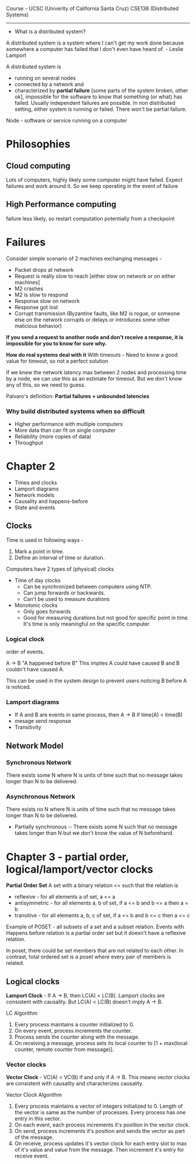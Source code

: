 Course - UCSC (Univerity of California Santa Cruz) CSE138 (Distributed Systems)
***

* What is a distributed system?

A distributed system is a system where I can't get my work done because somewhere a computer has failed that I don't even have heard of. - Leslie Lamport

A distributed system is 
   * running on several nodes
   * connected by a network and
   * characterized by **partial failure** [some parts of the system broken, other ok], impossible for the software to know that something (or what) has failed. Usually independent failures are possible. In non distributed setting, either system is running or failed. There won't be partial failure. 

Node - software or service running on a computer

# Philosophies
## Cloud computing
Lots of computers, highly likely some computer might have failed.
Expect failures and work around it. So we keep operating in the event of failure

## High Performance computing
failure less likely, so restart computation potentially from a checkpoint

# Failures

Consider simple scenario of 2 machines exchanging messages -
* Packet drops at network
* Request is really slow to reach [either slow on network or on either machines]
* M2 crashes
* M2 is slow to respond
* Response slow on network
* Response got lost
* Corrupt transmission (Byzantine faults, like M2 is rogue, or someone else on the network corrupts or delays or introduces some other malicious behavior)

**If you send a request to another node and don't receive a response, it is impossible for you to know for sure why.**

**How do real systems deal with it**
With timeouts - Need to know a good value for timeout, so not a perfect solution

If we knew the network latency max between 2 nodes and processing time by a node, we can use this as an estimate for timeout. But we don't know any of this, so we need to guess.

Palvaro's definition: **Partial failures + unbounded latencies**

### Why build distributed systems when so difficult
* Higher performance with multiple computers
* More data than can fit on single computer
* Reliability (more copies of data)
* Throughput

# Chapter 2
* Times and clocks
* Lamport diagrams
* Network models
* Causality and happens-before
* State and events

## Clocks
Time is used in following ways -
1. Mark a point in time.
2. Define an interval of time or duration.

Computers have 2 types of (physical) clocks
* Time of day clocks
  * Can be synchronized between computers using NTP.
  * Can jump forwards or backwards.
  * Can't be used to measure durations
* Monotonic clocks
  * Only goes forwards
  * Good for measuring durations but not good for specific point in time. It's time is only meaningful on the specific computer

### Logical clock
order of events.

A -> B "A happened before B"
This implies A could have caused B and B couldn't have caused A.

This can be used in the system design to prevent users noticing B before A is noticed.

### Lamport diagrams
* If A and B are events in same process, then A -> B if time(A) < time(B)
* mesage send response
* Transitivity

## Network Model
### Synchronous Network
There exists some N where N is units of time such that no message takes longer than N to be delivered.

### Asynchronous Network
There exists no N where N is units of time such that no message takes longer than N to be delivered.

* Partially synchronous :- There exists some N such that no message takes longer than N but we don't know the value of N beforehand.

# Chapter 3 - partial order,  logical/lamport/vector clocks
**Partial Order Set** A set with a binary relation <= such that the relation is
* reflexive - for all elements a of set, a <= a
* antisymmetric - for all elements a, b of set, if a <= b and b <= a then a = b
* transitive - for all elements a, b, c of set, if a <= b and b <= c then a <= c

Example of POSET - all subsets of a set and a subset relation.
Events with Happens before relation is a partial order set but it doesn't have a reflexive relation.

In poset, there could be set members that are not related to each other. In contrast, total ordered set is a poset where every pair of members is related.

## Logical clocks
**Lamport Clock** - If A -> B, then LC(A) < LC(B). Lamport clocks are consistent with causality. But LC(A) < LC(B) doesn't imply A -> B.

LC Algorithm

1. Every process maintains a counter initialized to 0.
2. On every event, process increments the counter.
3. Process sends the counter along with the message.
4. On receiving a message, process sets its local counter to [1 + max(local counter, remote counter from message)].

### Vector clocks
**Vector Clock** - VC(A) < VC(B) if and only if A -> B. This means vector clocks are consistent with causality and characterizes causality.

Vector Clock Algorithm
1. Every process maintains a vector of integers initialized to 0. Length of the vector is same as the number of processes. Every process has one entry in this vector.
2. On each event, each process increments it's position in the vector clock.
3. On send, process increments it's position and sends the vector as part of the message.
4. On receive, process updates it's vector clock for each entry slot to max of it's value and value from the message. Then increment it's entry for receive event.
